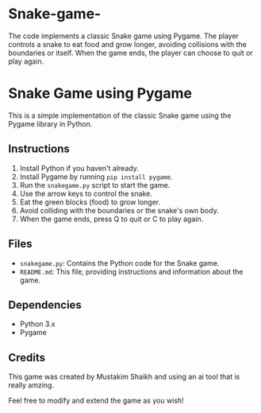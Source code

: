 # Snake-game-
The code implements a classic Snake game using Pygame. The player controls a snake to eat food and grow longer, avoiding collisions with the boundaries or itself. When the game ends, the player can choose to quit or play again.

# Snake Game using Pygame

This is a simple implementation of the classic Snake game using the Pygame library in Python.

## Instructions

1. Install Python if you haven't already.
2. Install Pygame by running `pip install pygame`.
3. Run the `snakegame.py` script to start the game.
4. Use the arrow keys to control the snake.
5. Eat the green blocks (food) to grow longer.
6. Avoid colliding with the boundaries or the snake's own body.
7. When the game ends, press Q to quit or C to play again.

## Files

- `snakegame.py`: Contains the Python code for the Snake game.
- `README.md`: This file, providing instructions and information about the game.

## Dependencies

- Python 3.x
- Pygame

## Credits

This game was created by Mustakim Shaikh and using an ai tool that is really amzing.

Feel free to modify and extend the game as you wish!
